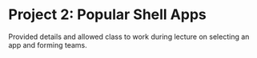 # Project 2: Popular Shell Apps

Provided details and allowed class to work during lecture on selecting an app and forming teams.